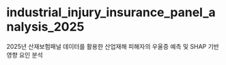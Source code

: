 # industrial_injury_insurance_panel_analysis_2025
2025년 산재보험패널 데이터를 활용한 산업재해 피해자의 우울증 예측 및 SHAP 기반 영향 요인 분석
